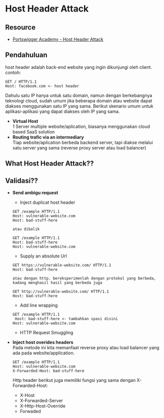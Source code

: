 # Host Header Attack

## Resource
- [Portswigger Academy - Host Header Attack](https://portswigger.net/web-security/host-header)

## Pendahuluan
host header adalah back-end website yang ingin dikunjungi oleh client. contoh:
```
GET / HTTP/1.1
Host: facebook.com <- host header
```
Dahulu satu IP hanya untuk satu domain, namun dengan berkebangnya teknologi cloud, sudah umum jika beberapa domain atau website dapat diakses menggunakan satu IP yang sama. Berikut skenario umum untuk aplikasi-aplikasi yang dapat diakses oleh IP yang sama.
  - __Virtual Host__<br>
    1 Server multiple website/aplication, biasanya menggunakan cloud based SaaS solution
  - __Routing trafic via an intermediary__<br>
    Tiap website/aplication berbeda backend server, tapi diakse melalui satu server yang sama (reverse proxy server atau load balancer)
    
## What Host Header Attack??

## Validasi??
- __Send ambigu request__
    - Inject duplicat host header
    ```
    GET /example HTTP/1.1
    Host: vulnerable-website.com
    Host: bad-stuff-here 
  
    atau dibalik
  
    GET /example HTTP/1.1
    Host: bad-stuff-here
    Host: vulnerable-website.com
    ```

    - Supply an absolute Url
    ```
    GET https://vulnerable-website.com/ HTTP/1.1
    Host: bad-stuff-here
    
    atau dengan http. bereksperimenlah dengan protokol yang berbeda, kadang menghasil hasil yang berbeda juga
    
    GET http://vulnerable-website.com/ HTTP/1.1
    Host: bad-stuff-here
    ```

    - Add line wrapping
    ```
    GET /example HTTP/1.1
     Host: bad-stuff-here <- tambahkan spasi disini
    Host: vulnerable-website.com
    ```

    - HTTP Request Smuggling
    
- __Inject host overides headers__<br>
Pada metode ini kita memanfaat reverse proxy atau load balancer yang ada pada website/application.
  ```
  GET /example HTTP/1.1
  Host: vulnerable-website.com
  X-Forwarded-Host: bad-stuff-here 
  ```
  Http header berikut juga memiliki fungsi yang sama dengan X-Forwarded-Host:<br>
    - X-Host
    - X-Forwarded-Server
    - X-Http-Host-Override
    - Forwaded
  
  



